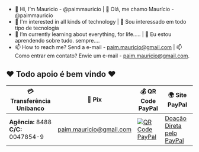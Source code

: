 - 👋 Hi, I’m Mauricio - @paimmauricio | 👋 Olá, me chamo Maurício - @paimmauricio
- 👀 I'm interested in all kinds of technology | 👀 Sou interessado em todo tipo de tecnologia
- 🌱 I’m currently learning about everything, for life..... | 🌱 Eu estou aprendendo sobre tudo. sempre....
- 📫 How to reach me? Send a e-mail - paim.mauricio@gmail.com | 📫 Como entrar em contato? Envie um e-mail - paim.mauricio@gmail.com.

## ❤️ Todo apoio é bem vindo ❤️
|💳 Transferência Unibanco |🏦 Pix |💰 QR Code PayPal|🌍 Site PayPal|
|----------------------------------- | -------------- |-------------------------|----------------------|
| **Agência:** 8488 <br> **C/C:** 0047854-9| paim.mauricio@gmail.com|[![QR Code PayPal]([](https://github.com/paimmauricio/paimmauricio/QR_Code_PayPal.png))](https://github.com/paimmauricio/paimmauricio/QR_Code_PayPal.png)|[Doação Direta pelo PayPal](https://www.paypal.com/donate?hosted_button_id=YJNX67EAAHNCU)|
<!---
paimmauricio/paimmauricio is a ✨ special ✨ repository because its `README.md` (this file) appears on your GitHub profile.
You can click the Preview link to take a look at your changes.
--->

